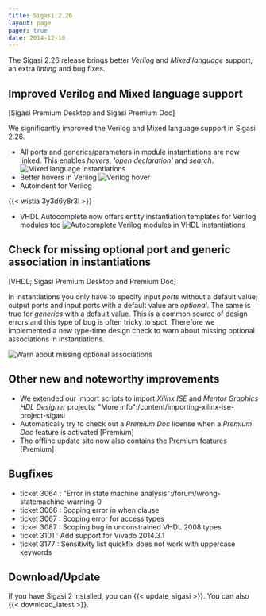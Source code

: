 ```yaml
---
title: Sigasi 2.26
layout: page
pager: true
date: 2014-12-10
---
```


The Sigasi 2.26 release brings better *Verilog* and *Mixed language* support, an extra *linting* and bug fixes.

## Improved Verilog and Mixed language support 
\[Sigasi Premium Desktop and Sigasi Premium Doc\]

We significantly improved the Verilog and Mixed language support in Sigasi 2.26. 

* All ports and generics/parameters in module instantiations are now linked. This enables *hovers*, *'open declaration'* and *search*.
![Mixed language instantiations](/img/releasenotes/2.26/mixed-language.png "Mixed language instantiations")
* Better hovers in Verilog
![Verilog hover](/img/releasenotes/2.26/hover-verilog.png "Verilog hover")
* Autoindent for Verilog

{{< wistia 3y3d6y8r3l >}}

* VHDL Autocomplete now offers entity instantiation templates for Verilog modules too
![Autocomplete Verilog modules in VHDL instantiations](/img/releasenotes/2.26/autocomplete.png "Autocomplete Verilog modules in VHDL instantiations")

## Check for missing optional port and generic association in instantiations 
\[VHDL; Sigasi Premium Desktop and Premium Doc\]

In instantiations you only have to specify input *ports* without a default value; output ports and input ports with a default value are *optional*. The same is true for *generics* with a default value. This is a common source of design errors and this type of bug is often tricky to spot. Therefore we implemented a new type-time design check to warn about missing optional associations in instantiations.

![Warn about missing optional associations](/img/releasenotes/2.26/missing-optional-actuals.png "Warn about missing optional associations")

## Other new and noteworthy improvements

* We extended our import scripts to import *Xilinx ISE* and *Mentor Graphics HDL Designer* projects: "More info":/content/importing-xilinx-ise-project-sigasi
* Automatically try to check out a *Premium Doc* license when a *Premium Doc* feature is activated \[Premium\]
* The offline update site now also contains the Premium features \[Premium\]

## Bugfixes

* ticket 3064 : "Error in state machine analysis":/forum/wrong-statemachine-warning-0
* ticket 3066 : Scoping error in when clause
* ticket 3067 : Scoping error for access types
* ticket 3087 : Scoping bug in unconstrained VHDL 2008 types
* ticket 3101 : Add support for Vivado 2014.3.1
* ticket 3177 : Sensitivity list quickfix does not work with uppercase keywords

## Download/Update

If you have Sigasi 2 installed, you can {{< update_sigasi >}}. You can also {{< download_latest >}}.
